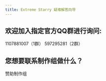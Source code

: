```yaml
---
title: Extreme Starry 疑难解答向导
---
```


## 欢迎加入指定官方QQ群进行询问:

1107881007（1群）
597295281（2群）

## 您想要联系制作组做什么？

<GuideButton to="/FAQ/Support/Donate">赞助制作组</GuideButton>
